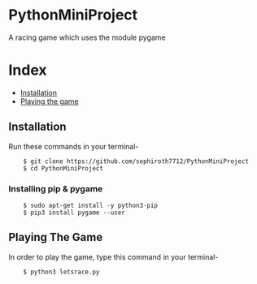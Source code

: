 # PythonMiniProject
A racing game which uses the module pygame

# Index
+ [Installation](#installation)
+ [Playing the game](#running)

## Installation<a name="installation"></a>
Run these commands in your terminal- 
```
	$ git clone https://github.com/sephiroth7712/PythonMiniProject
	$ cd PythonMiniProject
```
### Installing pip & pygame
```
	$ sudo apt-get install -y python3-pip
	$ pip3 install pygame --user
```
  
## Playing The Game<a name="running"></a>
In order to play the game, type this command in your terminal-
```
	$ python3 letsrace.py
```
